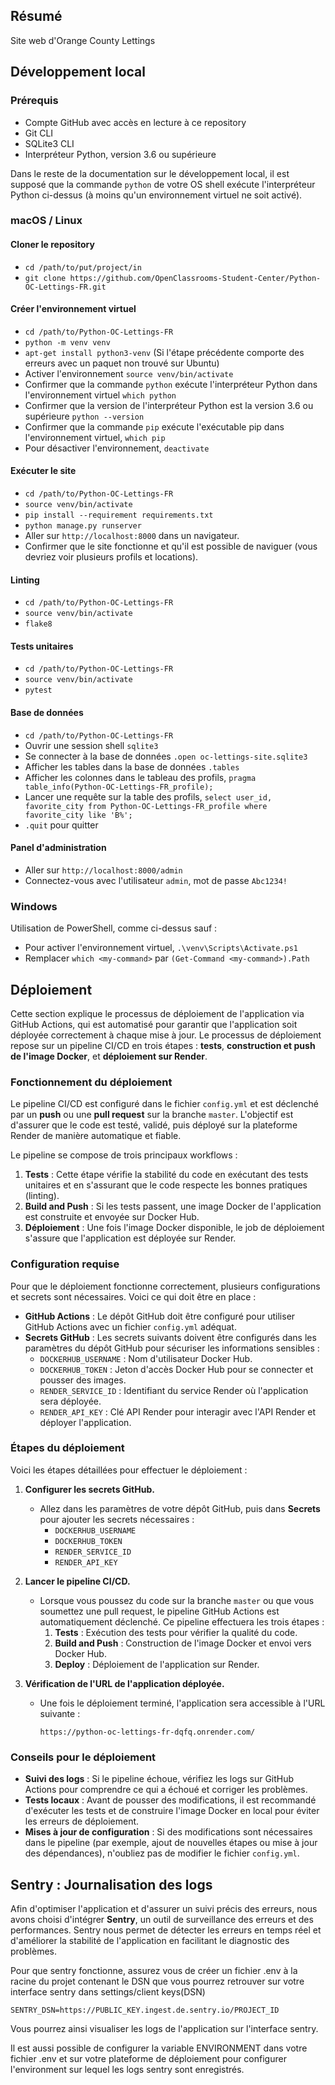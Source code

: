 ## Résumé

Site web d'Orange County Lettings

## Développement local

### Prérequis

- Compte GitHub avec accès en lecture à ce repository
- Git CLI
- SQLite3 CLI
- Interpréteur Python, version 3.6 ou supérieure

Dans le reste de la documentation sur le développement local, il est supposé que la commande `python` de votre OS shell exécute l'interpréteur Python ci-dessus (à moins qu'un environnement virtuel ne soit activé).

### macOS / Linux

#### Cloner le repository

- `cd /path/to/put/project/in`
- `git clone https://github.com/OpenClassrooms-Student-Center/Python-OC-Lettings-FR.git`

#### Créer l'environnement virtuel

- `cd /path/to/Python-OC-Lettings-FR`
- `python -m venv venv`
- `apt-get install python3-venv` (Si l'étape précédente comporte des erreurs avec un paquet non trouvé sur Ubuntu)
- Activer l'environnement `source venv/bin/activate`
- Confirmer que la commande `python` exécute l'interpréteur Python dans l'environnement virtuel
  `which python`
- Confirmer que la version de l'interpréteur Python est la version 3.6 ou supérieure `python --version`
- Confirmer que la commande `pip` exécute l'exécutable pip dans l'environnement virtuel, `which pip`
- Pour désactiver l'environnement, `deactivate`

#### Exécuter le site

- `cd /path/to/Python-OC-Lettings-FR`
- `source venv/bin/activate`
- `pip install --requirement requirements.txt`
- `python manage.py runserver`
- Aller sur `http://localhost:8000` dans un navigateur.
- Confirmer que le site fonctionne et qu'il est possible de naviguer (vous devriez voir plusieurs profils et locations).

#### Linting

- `cd /path/to/Python-OC-Lettings-FR`
- `source venv/bin/activate`
- `flake8`

#### Tests unitaires

- `cd /path/to/Python-OC-Lettings-FR`
- `source venv/bin/activate`
- `pytest`

#### Base de données

- `cd /path/to/Python-OC-Lettings-FR`
- Ouvrir une session shell `sqlite3`
- Se connecter à la base de données `.open oc-lettings-site.sqlite3`
- Afficher les tables dans la base de données `.tables`
- Afficher les colonnes dans le tableau des profils, `pragma table_info(Python-OC-Lettings-FR_profile);`
- Lancer une requête sur la table des profils, `select user_id, favorite_city from
Python-OC-Lettings-FR_profile where favorite_city like 'B%';`
- `.quit` pour quitter

#### Panel d'administration

- Aller sur `http://localhost:8000/admin`
- Connectez-vous avec l'utilisateur `admin`, mot de passe `Abc1234!`

### Windows

Utilisation de PowerShell, comme ci-dessus sauf :

- Pour activer l'environnement virtuel, `.\venv\Scripts\Activate.ps1`
- Remplacer `which <my-command>` par `(Get-Command <my-command>).Path`

## Déploiement

Cette section explique le processus de déploiement de l'application via GitHub Actions, qui est automatisé pour garantir que l'application soit déployée correctement à chaque mise à jour. Le processus de déploiement repose sur un pipeline CI/CD en trois étapes : **tests**, **construction et push de l'image Docker**, et **déploiement sur Render**.

### Fonctionnement du déploiement

Le pipeline CI/CD est configuré dans le fichier `config.yml` et est déclenché par un **push** ou une **pull request** sur la branche `master`. L'objectif est d'assurer que le code est testé, validé, puis déployé sur la plateforme Render de manière automatique et fiable.

Le pipeline se compose de trois principaux workflows :

1. **Tests** : Cette étape vérifie la stabilité du code en exécutant des tests unitaires et en s'assurant que le code respecte les bonnes pratiques (linting).
2. **Build and Push** : Si les tests passent, une image Docker de l'application est construite et envoyée sur Docker Hub.
3. **Déploiement** : Une fois l'image Docker disponible, le job de déploiement s'assure que l'application est déployée sur Render.

### Configuration requise

Pour que le déploiement fonctionne correctement, plusieurs configurations et secrets sont nécessaires. Voici ce qui doit être en place :

- **GitHub Actions** : Le dépôt GitHub doit être configuré pour utiliser GitHub Actions avec un fichier `config.yml` adéquat.
- **Secrets GitHub** : Les secrets suivants doivent être configurés dans les paramètres du dépôt GitHub pour sécuriser les informations sensibles :
  - `DOCKERHUB_USERNAME` : Nom d'utilisateur Docker Hub.
  - `DOCKERHUB_TOKEN` : Jeton d'accès Docker Hub pour se connecter et pousser des images.
  - `RENDER_SERVICE_ID` : Identifiant du service Render où l'application sera déployée.
  - `RENDER_API_KEY` : Clé API Render pour interagir avec l'API Render et déployer l'application.

### Étapes du déploiement

Voici les étapes détaillées pour effectuer le déploiement :

1. **Configurer les secrets GitHub.**

   - Allez dans les paramètres de votre dépôt GitHub, puis dans **Secrets** pour ajouter les secrets nécessaires :
     - `DOCKERHUB_USERNAME`
     - `DOCKERHUB_TOKEN`
     - `RENDER_SERVICE_ID`
     - `RENDER_API_KEY`

2. **Lancer le pipeline CI/CD.**

   - Lorsque vous poussez du code sur la branche `master` ou que vous soumettez une pull request, le pipeline GitHub Actions est automatiquement déclenché. Ce pipeline effectuera les trois étapes :
     1. **Tests** : Exécution des tests pour vérifier la qualité du code.
     2. **Build and Push** : Construction de l'image Docker et envoi vers Docker Hub.
     3. **Deploy** : Déploiement de l'application sur Render.

3. **Vérification de l'URL de l'application déployée.**
   - Une fois le déploiement terminé, l'application sera accessible à l'URL suivante :
     ```
     https://python-oc-lettings-fr-dqfq.onrender.com/
     ```

### Conseils pour le déploiement

- **Suivi des logs** : Si le pipeline échoue, vérifiez les logs sur GitHub Actions pour comprendre ce qui a échoué et corriger les problèmes.
- **Tests locaux** : Avant de pousser des modifications, il est recommandé d'exécuter les tests et de construire l'image Docker en local pour éviter les erreurs de déploiement.
- **Mises à jour de configuration** : Si des modifications sont nécessaires dans le pipeline (par exemple, ajout de nouvelles étapes ou mise à jour des dépendances), n'oubliez pas de modifier le fichier `config.yml`.

## Sentry : Journalisation des logs

Afin d'optimiser l'application et d'assurer un suivi précis des erreurs, nous avons choisi d'intégrer **Sentry**, un outil de surveillance des erreurs et des performances. Sentry nous permet de détecter les erreurs en temps réel et d'améliorer la stabilité de l'application en facilitant le diagnostic des problèmes.

Pour que sentry fonctionne, assurez vous de créer un fichier .env à la racine du projet contenant le DSN que vous pourrez retrouver sur votre interface sentry dans settings/client keys(DSN)

```
SENTRY_DSN=https://PUBLIC_KEY.ingest.de.sentry.io/PROJECT_ID

```

Vous pourrez ainsi visualiser les logs de l'application sur l'interface sentry.

Il est aussi possible de configurer la variable ENVIRONMENT dans votre fichier .env et sur votre plateforme de déploiement pour configurer l'environment sur lequel les logs sentry sont enregistrés.
